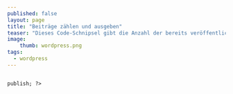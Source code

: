 ```yaml
---
published: false
layout: page
title: "Beiträge zählen und ausgeben"
teaser: "Dieses Code-Schnipsel gibt die Anzahl der bereits veröffentlichten WordPress-Beiträge aus."
image:
    thumb: wordpress.png
tags:
  - wordpress
---
```

<pre><code class="lang-php">
<?php echo wp_count_posts()->publish; ?>
</code></pre>